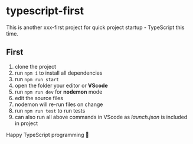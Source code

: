 # typescript-first

This is another xxx-first project for quick project startup - TypeScript this time.

## First

1. clone the project
2. run `npm i` to install all dependencies
3. run `npm run start`
4. open the folder your editor or **VScode**
5. run `npm run dev` for **nodemon** mode
6. edit the source files
7. nodemon will re-run files on change
8. run `npm run test` to run tests
9. can also run all above commands in VScode as _launch.json_ is included in project

Happy TypeScript programming 🙂
